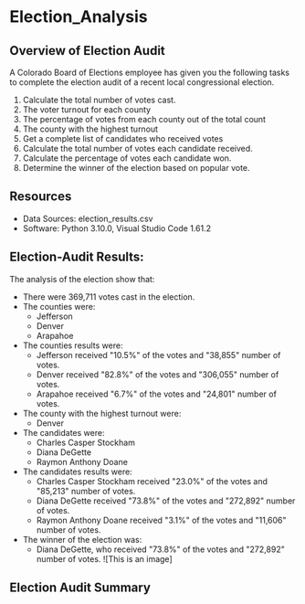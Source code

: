 # Election_Analysis

## Overview of Election Audit
A Colorado Board of Elections employee has given you the following tasks to complete the election audit of a recent local congressional election.

1. Calculate the total number of votes cast.
2. The voter turnout for each county
3. The percentage of votes from each county out of the total count
4. The county with the highest turnout
5. Get a complete list of candidates who received votes
6. Calculate the total number of votes each candidate received.
7. Calculate the percentage of votes each candidate won.
8. Determine the winner of the election based on popular vote.

## Resources
- Data Sources: election_results.csv
- Software: Python 3.10.0, Visual Studio Code 1.61.2

## Election-Audit Results:
The analysis of the election show that:

- There were 369,711 votes cast in the election.
- The counties were:
    - Jefferson 
    - Denver 
    - Arapahoe 
- The counties results were:
    - Jefferson received "10.5%" of the votes and "38,855" number of votes.
    - Denver received "82.8%" of the votes and "306,055" number of votes.
    - Arapahoe received "6.7%" of the votes and "24,801" number of votes.
- The county with the highest turnout were:
    - Denver
- The candidates were:
    - Charles Casper Stockham
    - Diana DeGette
    - Raymon Anthony Doane
- The candidates results were:
    - Charles Casper Stockham received "23.0%" of the votes and "85,213" number of votes.
    - Diana DeGette received "73.8%" of the votes and "272,892" number of votes.
    - Raymon Anthony Doane received "3.1%" of the votes and "11,606" number of votes.
- The winner of the election was:
    - Diana DeGette, who received "73.8%" of the votes and "272,892" number of votes.
![This is an image]
## Election Audit Summary



